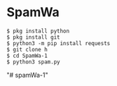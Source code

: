 # SpamWa
```
$ pkg install python
$ pkg install git
$ python3 -m pip install requests
$ git clone h
$ cd SpamWa-1
$ python3 spam.py
```
"# spamWa-1" 
